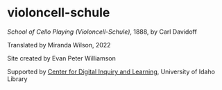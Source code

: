 # violoncell-schule

*School of Cello Playing (Violoncell-Schule)*, 1888, by Carl Davidoff

Translated by Miranda Wilson, 2022

Site created by Evan Peter Williamson

Supported by [Center for Digital Inquiry and Learning](https://cdil.lib.uidaho.edu/), University of Idaho Library
